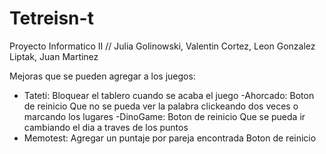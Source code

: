 # Tetreisn-t
Proyecto Informatico II // Julia Golinowski, Valentin Cortez, Leon Gonzalez Liptak, Juan Martinez

Mejoras que se pueden agregar a los juegos: 

- Tateti: 
Bloquear el tablero cuando se acaba el juego 
-Ahorcado:
Boton de reinicio 
Que no se pueda ver la palabra clickeando dos veces o marcando los lugares
-DinoGame:
Boton de reinicio
Que se pueda ir cambiando el dia a traves de los puntos 
- Memotest: 
Agregar un puntaje por pareja encontrada 
Boton de reinicio 
